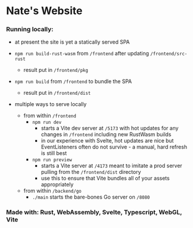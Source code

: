 # Nate's Website

### Running locally:

- at present the site is yet a statically served SPA

- `npm run build-rust-wasm` from `/frontend` after updating `/frontend/src-rust`
  - result put in `/frontend/pkg`
- `npm run build` from `/frontend` to bundle the SPA
  - result put in `/frontend/dist`

- multiple ways to serve locally
  - from within `/frontend`
    - `npm run dev`
      - starts a Vite dev server at `/5173` with hot updates for any changes in `/frontend` including new RustWasm builds
      - in our experience with Svelte, hot updates are nice but EventListeners often do not survive - a manual, hard refresh is still best
    - `npm run preview`
      - starts a Vite server at `/4173` meant to imitate a prod server pulling from the `/frontend/dist` directory
      - use this to ensure that Vite bundles all of your assets appropriately
  - from within `/backend/go`
    - `./main` starts the bare-bones Go server on `/8080`

### Made with: Rust, WebAssembly, Svelte, Typescript, WebGL, Vite
